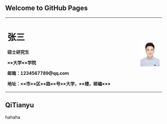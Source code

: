 ## Welcome to GitHub Pages

<table border="0">
  <tr>
    <td width="85%">
      <h1>张三</h1>
      <p><b>硕士研究生</b></p>
      <p><b>××大学××学院</b></p>
      <p><b>邮箱：1234567789@qq.com</b></p>
      <p><b>地址：××市××区××路××号××大学，××楼，邮编×××</b></p>
    </td>
    <td width="15%">
      <img src="/TianyuQi.jpg" width="100%">      
    </td>
  </tr>
</table>

## QiTianyu

hahaha
